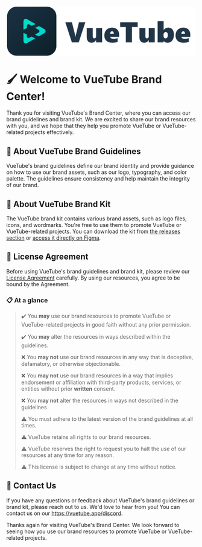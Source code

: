 <p align="center">
  <a href="https://vuetube.app/">
    <picture>
      <source 
        srcset="https://raw.githubusercontent.com/VueTubeApp/.github/main/readme_assets/dark/VueTube.svg"
        media="(prefers-color-scheme: dark)"
      />
      <img 
        src="https://raw.githubusercontent.com/VueTubeApp/.github/main/readme_assets/light/VueTube.svg" 
        alt="VueTube icon"
        width="500"
       />
    </picture>
  </a>
</p>

# 🖌️ Welcome to VueTube Brand Center!
Thank you for visiting VueTube's Brand Center, where you can access our brand guidelines and brand kit. We are excited to share our brand resources with you, and we hope that they help you promote VueTube or VueTube-related projects effectively.

## 👀 About VueTube Brand Guidelines
VueTube's brand guidelines define our brand identity and provide guidance on how to use our brand assets, such as our logo, typography, and color palette. The guidelines ensure consistency and help maintain the integrity of our brand.

## 🎨 About VueTube Brand Kit
The VueTube brand kit contains various brand assets, such as logo files, icons, and wordmarks. You're free to use them to promote VueTube or VueTube-related projects. You can download the kit from [the releases section](https://github.com/VueTubeApp/branding/releases/latest) or [access it directly on Figma](https://www.figma.com/file/YMn2mYfLGHFbTAsnMAadfT/VueTube-Brandkit-%2B-Style-Guide?node-id=13%3A867&t=wUCnsukXvDXaD5GU-1).

## 📝 License Agreement
Before using VueTube's brand guidelines and brand kit, please review our [License Agreement](./LICENSE.md) carefully. By using our resources, you agree to be bound by the Agreement.

### 📋 At a glance

> ✔️ You **may** use our brand resources to promote VueTube or VueTube-related projects in good faith without any prior permission.
>
> ✔️ You **may** alter the resources in ways described within the guidelines.
>
> ❌ You **may not** use our brand resources in any way that is deceptive, defamatory, or otherwise objectionable.
>
> ❌ You **may not** use our brand resources in a way that implies endorsement or affiliation with third-party products, services, or entities without prior **written** consent.
>
> ❌ You **may not** alter the resources in ways not described in the guidelines
> 
> ⚠️ You must adhere to the latest version of the brand guidelines at all times.
>
> ⚠️ VueTube retains all rights to our brand resources.
>
> ⚠️ VueTube reserves the right to request you to halt the use of our resources at any time for any reason.
>
> ⚠️ This license is subject to change at any time without notice.

## 📩 Contact Us
If you have any questions or feedback about VueTube's brand guidelines or brand kit, please reach out to us. We'd love to hear from you! You can contact us on our https://vuetube.app/discord.

Thanks again for visiting VueTube's Brand Center. We look forward to seeing how you use our brand resources to promote VueTube or VueTube-related projects.
